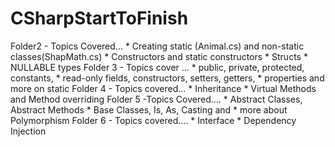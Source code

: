 # CSharpStartToFinish
Folder2 - Topics Covered...
         * Creating static (Animal.cs) and non-static classes(ShapMath.cs)
         * Constructors and static constructors
         * Structs
         * NULLABLE types
Folder 3 - Topics cover ...
         * public, private, protected, constants,
         * read-only fields, constructors, setters, getters, 
         * properties and more on static
Folder 4 - Topics covered...
         * Inheritance
         * Virtual Methods and Method overriding
Folder 5 -Topics Covered....
         * Abstract Classes, Abstract Methods
         * Base Classes, Is, As, Casting and
         * more about Polymorphism 
Folder 6 - Topics covered....
        * Interface
        * Dependency Injection
